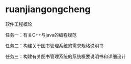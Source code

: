 # ruanjiangongcheng
软件工程概论

任务一：有关C++与java的编程规范

任务二：构建关于图书管理系统的需求规格说明书

任务三：构建有关图书管理系统的系统概要说明书和详细设计
